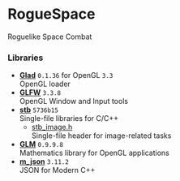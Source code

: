 # RogueSpace
Roguelike Space Combat

### Libraries
* **[Glad](https://glad.dav1d.de/)** `0.1.36` for OpenGL `3.3`<br>
OpenGL loader
* **[GLFW](https://www.glfw.org/)** `3.3.8`<br>
OpenGL Window and Input tools
* **[stb](https://github.com/nothings/stb)** `5736b15`<br>
  Single-file libraries for C/C++
  * [stb_image.h](https://github.com/nothings/stb/blob/master/stb_image.h)<br>
    Single-file header for image-related tasks
* **[GLM](https://github.com/g-truc/glm)** `0.9.9.8`<br>
  Mathematics library for OpenGL applications
* **[m_json](https://github.com/nlohmann/m_json)** `3.11.2` <br>
  JSON for Modern C++